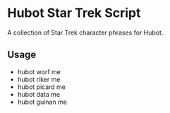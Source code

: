 # Hubot Star Trek Script

A collection of Star Trek character phrases for Hubot.

## Usage

- hubot worf me
- hubot riker me
- hubot picard me
- hubot data me
- hubot guinan me
